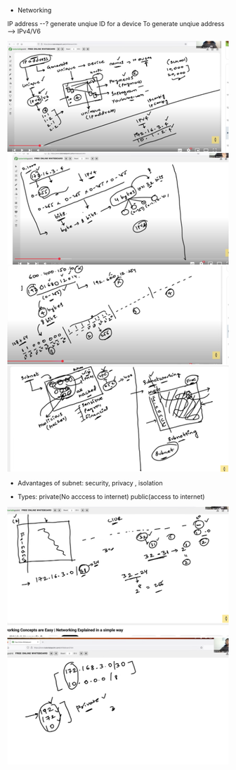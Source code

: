 * Networking

IP address --? generate unqiue ID for a device
To generate unqiue address --> IPv4/V6

![alt text](image-37.png)
![alt text](image-38.png)
![alt text](image-39.png)
![alt text](image-40.png)

* Advantages of subnet:
security, privacy , isolation

* Types: 
private(No acccess to internet)
public(access to internet)

![alt text](image-41.png)
![alt text](image-42.png)
